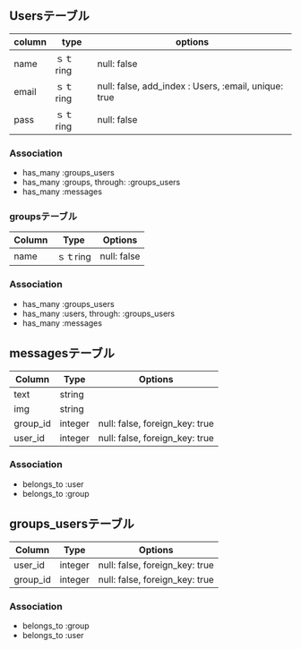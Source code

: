 ## 

## Usersテーブル

|column|type|options|
|------|----|-------|
name|ｓｔring|null: false|
email|ｓｔring|null: false, add_index : Users, :email, unique: true|
pass|ｓｔring|null: false|

### Association
- has_many :groups_users
- has_many :groups, through: :groups_users
- has_many :messages


### groupsテーブル
|Column|Type|Options|
|------|----|-------|
name|ｓｔring|null: false|

### Association
- has_many :groups_users
- has_many :users, through: :groups_users
- has_many :messages

## messagesテーブル
|Column|Type|Options|
|------|----|-------|
text|string||
img|string||
group_id|integer|null: false, foreign_key: true|
user_id|integer|null: false, foreign_key: true|

### Association
- belongs_to :user
- belongs_to :group

## groups_usersテーブル

|Column|Type|Options|
|------|----|-------|
|user_id|integer|null: false, foreign_key: true|
|group_id|integer|null: false, foreign_key: true|

### Association
- belongs_to :group
- belongs_to :user